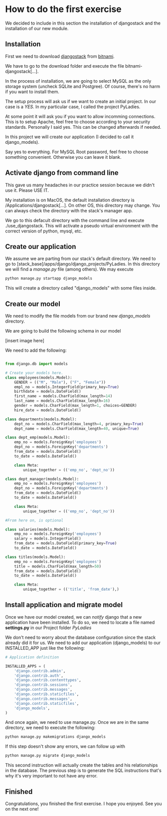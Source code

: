 # How to do the first exercise

We decided to include in this section the installation of djangostack and the installation of our new module.

## Installation

First we need to download [djangostack](https://bitnami.com/stack/django) from [bitnami](https://www.bitnami.org).

We have to go to the download folder and execute the file bitnami-djangostack\[...\].

In the process of installation, we are going to select MySQL as the only storage system (uncheck SQLite and Postgree). Of course, there's no harm if you want to install them. 

The setup process will ask us if we want to create an initial project. In our case is a *YES*. In my particular case, I called the project PyLadies.

At some point it will ask you if you want to allow incomming connections. This is to setup Apache, feel free to choose according to your security standards. Personally I said yes. This can be changed afterwards if needed.

In this project we will create our application (I decided to call it django_models).

Say yes to everything. For MySQL Root password, feel free to choose something convenient. Otherwise you can leave it blank.

## Activate django from command line

This gave us many headaches in our practice session because we didn't use it. Please USE IT.

My installation is on MacOS, the default installation directory is /Applications/djangostack\[...\]. On other OS, this directory may change. You can always check the directory with the stack's manager app.

We go to this defacult directory with the command line and execute ./use_djangostack. This will activate a pseudo virtual environment with the correct version of python, mysql, etc.

## Create our application

We assume we are parting from our stack's default directory. We need to go to \[stack_base\]/apps/django/django_projects/PyLadies. In this directory we will find a *manage.py* file (among others). We may execute
```bash
python manage.py startapp django_models
```

This will create a directory called "django_models" with some files inside.

## Create our model

We need to modify the file models from our brand new *django_models* directory.

We are going to build the following schema in our model

[insert image here]

We need to add the following:
```python

from django.db import models

# Create your models here.
class employees(models.Model):
	GENDER = (("M", "Male"), ("F", "Female"))
	empl_no = models.IntegerField(primary_key=True)
	birthdate = models.DateField()
	first_name = models.CharField(max_length=14)
	last_name = models.CharField(max_length=16)
	gender = models.CharField(max_length=1, choices=GENDER)
	hire_date = models.DateField()

class departments(models.Model):
	dept_no = models.CharField(max_length=4, primary_key=True)
	dept_name = models.CharField(max_length=40, unique=True)

class dept_emp(models.Model):
	emp_no = models.ForeignKey('employees')
	dept_no = models.ForeignKey('departments')
	from_date = models.DateField()
	to_date = models.DateField()

	class Meta:
		unique_together = (('emp_no', 'dept_no'))

class dept_manager(models.Model):
	emp_no = models.ForeignKey('employees')
	dept_no = models.ForeignKey('departments')
	from_date = models.DateField()
	to_date = models.DateField()

	class Meta:
		unique_together = (('emp_no', 'dept_no'))

#From here on, is optional

class salaries(models.Model):
	emp_no = models.ForeignKey('employees')
	salary = models.IntegerField()
	from_date = models.DateField(primary_key=True)
	to_date = models.DateField()

class titles(models.Model):
	emp_no = models.ForeignKey('employees')
	title = models.CharField(max_length=50)
	from_date = models.DateField()
	to_date = models.DateField()

	class Meta:
		unique_together = (('title', 'from_date'),)
```

## Install application and migrate model

Once we have our model created, we can *notify* django that a new application have been installed. To do so, we need to locate a file named **settings.py** in our Project folder *PyLadies*

We don't need to worry about the database configuration since the stack already did it for us. We need to add our application (django_models) to our INSTALLED_APP just like the following:
```python
# Application definition

INSTALLED_APPS = (
    'django.contrib.admin',
    'django.contrib.auth',
    'django.contrib.contenttypes',
    'django.contrib.sessions',
    'django.contrib.messages',
    'django.contrib.staticfiles',
    'django.contrib.messages',
    'django.contrib.staticfiles',
    'django_models',
)
```

And once again, we need to use manage.py. Once we are in the same directory, we need to execute the following:
```bash
python manage.py makemigrations django_models
```

If this step doesn't show any errors, we can follow up with 
```bash
python manage.py migrate django_models
```

This second instruction will actually create the tables and his relationships in the database. The previous step is to generate the SQL instructions that's why it's very important to not have any error.

## Finished

Congratulations, you finished the first exercise. I hope you enjoyed. See you on the next one!